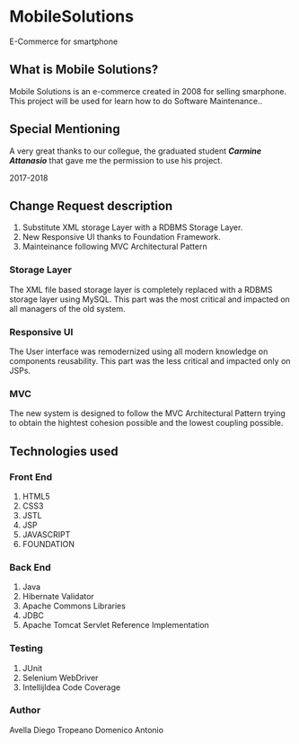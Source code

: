 # MobileSolutions
E-Commerce for smartphone

## What is Mobile Solutions?

Mobile Solutions is an e-commerce created in 2008 for selling smarphone. This project will be used for learn how to do Software Maintenance..

## Special Mentioning

A very great thanks to our collegue, the graduated student ***Carmine Attanasio*** that gave me the permission to use his project.


2017-2018

## Change Request description

1. Substitute XML storage Layer with a RDBMS Storage Layer.
2. New Responsive UI thanks to Foundation Framework.
3. Mainteinance following MVC Architectural Pattern

### Storage Layer
The XML file based storage layer is completely replaced with a RDBMS storage layer using MySQL. This part was the most critical and 
impacted on all managers of the old system.

### Responsive UI
The User interface was remodernized using all modern knowledge on components reusability. This part was the less critical and impacted only on JSPs.

### MVC 
The new system is designed to follow the MVC Architectural Pattern trying to obtain the hightest cohesion possible and the lowest coupling possible.

## Technologies used

### Front End

1. HTML5
2. CSS3
3. JSTL
4. JSP
5. JAVASCRIPT
6. FOUNDATION

### Back End

1. Java
2. Hibernate Validator
3. Apache Commons Libraries
4. JDBC
5. Apache Tomcat Servlet Reference Implementation

### Testing

1. JUnit
2. Selenium WebDriver
3. IntellijIdea Code Coverage

### Author

Avella Diego
Tropeano Domenico Antonio